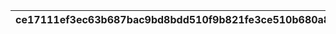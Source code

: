 |ce17111ef3ec63b687bac9bd8bdd510f9b821fe3ce510b680a836fe1da8f88cd|fe614456fecf64fc1955ef21fde9c4ca22bfdb153f57d25fa1c5af97f942d5b4|a95cfd88b42bcfc9ec7aed10c6ae9340b7b6e144f6f3975beb8d3714b9934e06|0530021043ca5f7d07273de204103a70f1e29e1e4e7fa84897850ca91e75e1cf|2292f6c58bbc08827daeaf9998e1298ea85c9419aeeb5a4f794a269244b451f1|2469fd1a7b58e48322dc3f0a90ca30bb8d42f78d200304990060416dc31b08b2|b77313366af28be55f2cd0b05f3d434c4417d3570ab00efd2df83204189fdec2|b3f72a0d81f465e51521f530983187cc41702c80509d648ea8341d2a281b877f|4c6b8e02e0d9f8304b90ab7da452ce1afc27fd99c9abc3bca277e0c06aec6167|2f1fe1e2b89526b643956d46b211e9db99da9a0f6741981ae05ad7cb9753b79e|dd1fb37838f9373e06f01b777c914959e73b96aed5879def3f857bff1c51d151|
| --- | --- | --- | --- | --- | --- | --- | --- | --- | --- | --- |